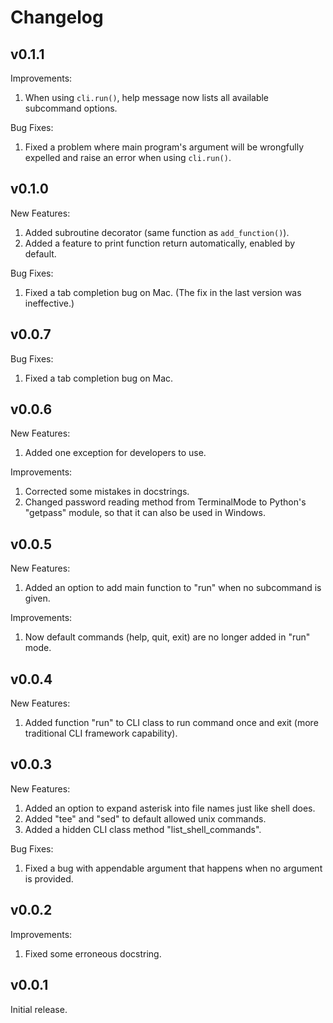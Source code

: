 Changelog
=========

## v0.1.1

Improvements:
1. When using `cli.run()`, help message now lists all available subcommand options.

Bug Fixes:
1. Fixed a problem where main program's argument will be wrongfully expelled and raise an error when using `cli.run()`.

## v0.1.0

New Features:
1. Added subroutine decorator (same function as `add_function()`).
2. Added a feature to print function return automatically, enabled by default.

Bug Fixes:
1. Fixed a tab completion bug on Mac. (The fix in the last version was ineffective.)

## v0.0.7

Bug Fixes:
1. Fixed a tab completion bug on Mac.

## v0.0.6

New Features:
1. Added one exception for developers to use.

Improvements:
1. Corrected some mistakes in docstrings.
2. Changed password reading method from TerminalMode to Python's "getpass" module,
so that it can also be used in Windows.

## v0.0.5

New Features:
1. Added an option to add main function to "run" when no subcommand is given.

Improvements:
1. Now default commands (help, quit, exit) are no longer added in "run" mode.

## v0.0.4

New Features:
1. Added function "run" to CLI class to run command once and exit (more traditional CLI framework capability).

## v0.0.3

New Features:
1. Added an option to expand asterisk into file names just like shell does.
2. Added "tee" and "sed" to default allowed unix commands.
3. Added a hidden CLI class method "list_shell_commands".

Bug Fixes:
1. Fixed a bug with appendable argument that happens when no argument is provided.

## v0.0.2

Improvements:
1. Fixed some erroneous docstring.

## v0.0.1

Initial release.
